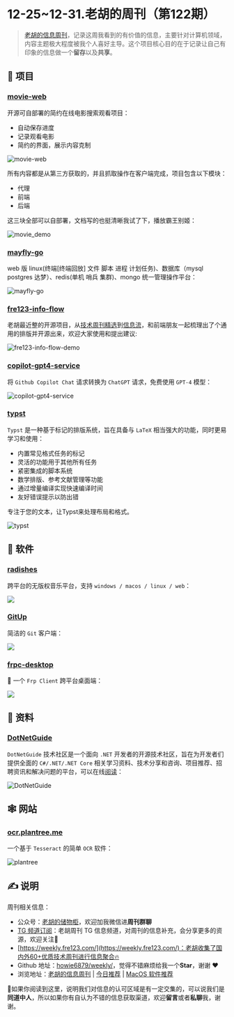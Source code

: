 # 12-25~12-31.老胡的周刊（第122期）

> [老胡的信息周刊](https://weekly.howie6879.com/)，记录这周我看到的有价值的信息，主要针对计算机领域，内容主题极大程度被我个人喜好主导。这个项目核心目的在于记录让自己有印象的信息做一个**留存**以及**共享**。

## 🎯 项目

### [movie-web](https://github.com/movie-web/movie-web)

开源可自部署的简约在线电影搜索观看项目：

- 自动保存进度
- 记录观看电影
- 简约的界面，展示内容克制

![movie-web](https://images-1252557999.file.myqcloud.com/uPic/movie-web.jpg)

所有内容都是从第三方获取的，并且抓取操作在客户端完成，项目包含以下模块：

- 代理
- 前端
- 后端

这三块全部可以自部署，文档写的也挺清晰我试了下，播放霸王别姬：

![movie_demo](https://images-1252557999.file.myqcloud.com/uPic/movie_demo.jpg)

### [mayfly-go](https://github.com/dromara/mayfly-go)

web 版 linux(终端[终端回放] 文件 脚本 进程 计划任务)、数据库（mysql postgres 达梦）、redis(单机 哨兵 集群)、mongo 统一管理操作平台：

![mayfly-go](https://images-1252557999.file.myqcloud.com/uPic/mayfly-go.jpeg)

### [fre123-info-flow](https://github.com/fre123-com/fre123-info-flow)

老胡最近整的开源项目，从[技术周刊精选](https://www.fre123.com/weekly/)到[信息流](https://www.fre123.com/tech)，和前端朋友一起梳理出了个通用的排版并开源出来，欢迎大家使用和提出建议:

![fre123-info-flow-demo](https://images-1252557999.file.myqcloud.com/uPic/fre123-info-flow-demo.jpg)

### [copilot-gpt4-service](https://github.com/aaamoon/copilot-gpt4-service)

将 `Github Copilot Chat` 请求转换为 `ChatGPT` 请求，免费使用 `GPT-4` 模型：

![copilot-gpt4-service](https://images-1252557999.file.myqcloud.com/uPic/copilot-gpt4-service.png)

### [typst](https://github.com/typst/typst)

`Typst` 是一种基于标记的排版系统，旨在具备与 `LaTeX` 相当强大的功能，同时更易学习和使用：

- 内置常见格式任务的标记
- 灵活的功能用于其他所有任务
- 紧密集成的脚本系统
- 数学排版、参考文献管理等功能
- 通过增量编译实现快速编译时间
- 友好错误提示以防出错

专注于您的文本，让Typst来处理布局和格式。

![typst](https://images-1252557999.file.myqcloud.com/uPic/typst.jpg)

## 🤖 软件

### [radishes](https://github.com/radishes-music/radishes)

跨平台的无版权音乐平台，支持 `windows / macos / linux / web`：

![](https://images-1252557999.file.myqcloud.com/uPic/radishes.jpeg)

### [GitUp](https://github.com/git-up/GitUp)

简洁的 `Git` 客户端：

![](https://images-1252557999.file.myqcloud.com/uPic/GitUp.jpg)

### [frpc-desktop](https://github.com/luckjiawei/frpc-desktop)

🎉 一个 `Frp Client` 跨平台桌面端：

![](https://img.fre123.com/i/2023/12/23/6586f68db0238.jpg)

## 👀 资料

### [DotNetGuide](https://github.com/YSGStudyHards/DotNetGuide)

`DotNetGuide` 技术社区是一个面向 `.NET` 开发者的开源技术社区，旨在为开发者们提供全面的 `C#/.NET/.NET Core` 相关学习资料、技术分享和咨询、项目推荐、招聘资讯和解决问题的平台，可以在线[阅读](https://www.yuque.com/ysgstudyhard/da6e0c)：

![DotNetGuide](https://images-1252557999.file.myqcloud.com/uPic/DotNetGuide.jpg)

## 🕸 网站

### [ocr.plantree.me](https://ocr.plantree.me/ocr)

一个基于 `Tesseract` 的简单 `OCR` 软件：

![plantree](https://images-1252557999.file.myqcloud.com/uPic/plantree.jpg)

## ✍️ 说明

周刊相关信息：

- 公众号：[老胡的储物柜](https://images-1252557999.file.myqcloud.com/uPic/ETIbMe.jpg)，欢迎加我微信进**周刊群聊**
- [TG 频道订阅](https://t.me/howie_weekly)：老胡周刊 TG 信息频道，对周刊的信息补充，会分享更多的资源，欢迎关注👏
- [https://weekly.fre123.com/](https://weekly.fre123.com/)：老胡收集了国内外60+优质技术周刊进行信息聚合🔥
- Github 地址：[howie6879/weekly/](https://github.com/howie6879/weekly/)，觉得不错麻烦给我一个**Star**，谢谢 ❤️
- 浏览地址：[老胡的信息周刊](https://weekly.howie6879.com) | [今日推荐](https://weekly.howie6879.com/recommend/index.html) | [MacOS 软件推荐](https://weekly.howie6879.com/soft/mac.html)

🙌如果你阅读到这里，说明我们对信息的认可区域是有一定交集的，可以说我们是**同道中人**，所以如果你有自认为不错的信息获取渠道，欢迎**留言**或者**私聊**我，谢谢。
